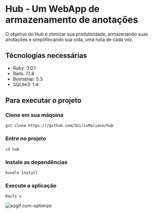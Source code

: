 # Hub - Um WebApp de armazenamento de anotações

O objetivo do Hub é otimizar sua produtividade, armazenando suas anotações e simplifincando sua vida, uma nota de cada vez.

## Técnologias necessárias

* Ruby: 3.0.1
* Rails: 7.1.8
* Bootstrap: 5.3
* SQLite3: 1.4

## Para executar o projeto

### Clone em sua máquina
~~~
git clone https:///github.com/OsirisMariano/hub
~~~

### Entre no projeto
~~~
cd hub

~~~
### Instale as dependências
~~~
bundle install
~~~

### Execute a aplicação
~~~
Rails s
~~~

![ezgif com-optimize](https://github.com/OsirisMariano/hub/assets/38112205/db010993-0a33-421e-92ef-ac7256985bec)
